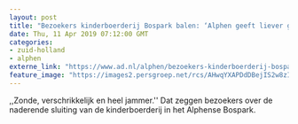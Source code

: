 ```yaml
---
layout: post
title: "Bezoekers kinderboerderij Bospark balen: ‘Alphen geeft liever geld uit aan andere dingen’"
date: Thu, 11 Apr 2019 07:12:00 GMT
categories: 
- zuid-holland 
- alphen 
externe_link: "https://www.ad.nl/alphen/bezoekers-kinderboerderij-bospark-balen-alphen-geeft-liever-geld-uit-aan-andere-dingen~a97f83f1/"
feature_image: "https://images2.persgroep.net/rcs/AHwqYXAPDdDBejIS2w8zIynz2do/diocontent/145244954/_fitwidth/400/?appId=21791a8992982cd8da851550a453bd7f&quality=0.7"
---
```


,,Zonde, verschrikkelijk en heel jammer.'' Dat zeggen bezoekers over de naderende sluiting van de kinderboerderij in het Alphense Bospark.
